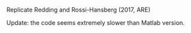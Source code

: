 Replicate Redding and Rossi-Hansberg (2017, ARE)

Update: the code seems extremely slower than Matlab version. 